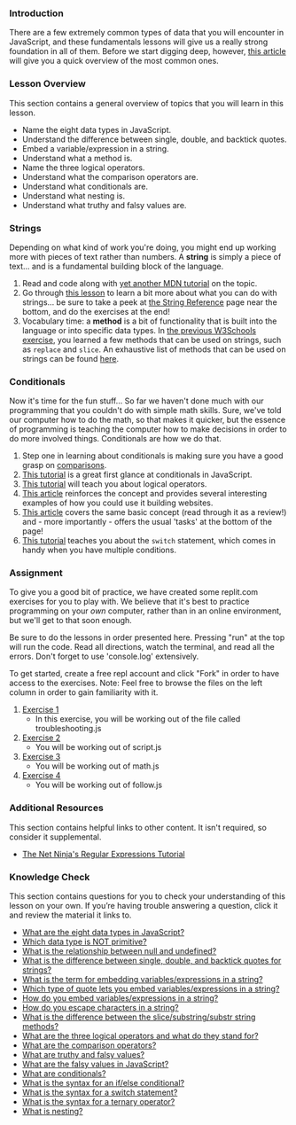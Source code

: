 ### Introduction
There are a few extremely common types of data that you will encounter in JavaScript, and these fundamentals lessons will give us a really strong foundation in all of them.  Before we start digging deep, however, [this article](http://javascript.info/types) will give you a quick overview of the most common ones.

### Lesson Overview

This section contains a general overview of topics that you will learn in this lesson.

*   Name the eight data types in JavaScript.
*   Understand the difference between single, double, and backtick quotes.
*   Embed a variable/expression in a string.
*   Understand what a method is.
*   Name the three logical operators.
*   Understand what the comparison operators are.
*   Understand what conditionals are.
*   Understand what nesting is.
*   Understand what truthy and falsy values are.

### Strings

Depending on what kind of work you're doing, you might end up working more with pieces of text rather than numbers. A __string__ is simply a piece of text... and is a fundamental building block of the language.

1.  Read and code along with [yet another MDN tutorial](https://developer.mozilla.org/en-US/docs/Learn/JavaScript/First_steps/Strings) on the topic.
2.  Go through [this lesson](https://www.w3schools.com/js/js_string_methods.asp) to learn a bit more about what you can do with strings... be sure to take a peek at [the String Reference](https://www.w3schools.com/jsref/jsref_obj_string.asp) page near the bottom, and do the exercises at the end!
3.  Vocabulary time: a __method__ is a bit of functionality that is built into the language or into specific data types. In [the previous W3Schools exercise](https://www.w3schools.com/js/js_string_methods.asp), you learned a few methods that can be used on strings, such as `replace` and `slice`. An exhaustive list of methods that can be used on strings can be found [here](https://developer.mozilla.org/en-US/docs/Web/JavaScript/Reference/Global_Objects/String).

### Conditionals

Now it's time for the fun stuff...  So far we haven't done much with our programming that you couldn't do with simple math skills.  Sure, we've told our computer how to do the math, so that makes it quicker, but the essence of programming is teaching the computer how to make decisions in order to do more involved things.  Conditionals are how we do that.

1.  Step one in learning about conditionals is making sure you have a good grasp on [comparisons](http://javascript.info/comparison).
2.  [This tutorial](https://www.w3schools.com/js/js_if_else.asp) is a great first glance at conditionals in JavaScript.
3.  [This tutorial](http://javascript.info/logical-operators) will teach you about logical operators.
4.  [This article](https://developer.mozilla.org/en-US/docs/Learn/JavaScript/Building_blocks/conditionals) reinforces the concept and provides several interesting examples of how you could use it building websites.
5.  [This article](http://javascript.info/ifelse) covers the same basic concept \(read through it as a review!\) and - more importantly - offers the usual 'tasks' at the bottom of the page!
6.  [This tutorial](https://www.digitalocean.com/community/tutorials/how-to-use-the-switch-statement-in-javascript) teaches you about the `switch` statement, which comes in handy when you have multiple conditions.

### Assignment

<div class="lesson-content__panel" markdown="1">

To give you a good bit of practice, we have created some replit.com exercises for you to play with. We believe that it's best to practice programming on your _own_ computer, rather than in an online environment, but we'll get to that soon enough.

Be sure to do the lessons in order presented here. Pressing "run" at the top will run the code. Read all directions, watch the terminal, and read all the errors. Don't forget to use 'console.log' extensively.

To get started, create a free repl account and click "Fork" in order to have access to the exercises. 
Note: Feel free to browse the files on the left column in order to gain familiarity with it. 

1.  [Exercise 1](https://replit.com/@I3uckwheat/troubleshooting#troubleshooting.js)
    *   In this exercise, you will be working out of the file called troubleshooting.js
2.  [Exercise 2](https://replit.com/@I3uckwheat/enter-a-number#script.js)
    *   You will be working out of script.js 
3.  [Exercise 3](https://replit.com/@I3uckwheat/lets-do-some-math#math.js)
    *   You will be working out of math.js  
4.  [Exercise 4](https://replit.com/@I3uckwheat/direction-follow#follow.js)
    *   You will be working out of follow.js
</div>

### Additional Resources

This section contains helpful links to other content. It isn't required, so consider it supplemental.

*   [The Net Ninja's Regular Expressions Tutorial](https://www.youtube.com/playlist?list=PL4cUxeGkcC9g6m_6Sld9Q4jzqdqHd2HiD)

### Knowledge Check

This section contains questions for you to check your understanding of this lesson on your own. If you’re having trouble answering a question, click it and review the material it links to.

*   <a class="knowledge-check-link" href="https://javascript.info/types#summary">What are the eight data types in JavaScript?</a>
*   <a class="knowledge-check-link" href="https://javascript.info/types#objects-and-symbols">Which data type is NOT primitive?</a>
*   <a class="knowledge-check-link" href="https://javascript.info/types#the-null-value">What is the relationship between null and undefined?</a>
*   <a class="knowledge-check-link" href="https://developer.mozilla.org/en-US/docs/Learn/JavaScript/First_steps/Strings#single_quotes_vs._double_quotes">What is the difference between single, double, and backtick quotes for strings?</a>
*   <a class="knowledge-check-link" href="https://developer.mozilla.org/en-US/docs/Learn/JavaScript/First_steps/Strings#concatenating_strings">What is the term for embedding variables/expressions in a string?</a>
*   <a class="knowledge-check-link" href="https://developer.mozilla.org/en-US/docs/Learn/JavaScript/First_steps/Strings#concatenating_strings">Which type of quote lets you embed variables/expressions in a string?</a>
*   <a class="knowledge-check-link" href="https://developer.mozilla.org/en-US/docs/Learn/JavaScript/First_steps/Strings#concatenating_strings">How do you embed variables/expressions in a string?</a>
*   <a class="knowledge-check-link" href="https://developer.mozilla.org/en-US/docs/Learn/JavaScript/First_steps/Strings#escaping_characters_in_a_string">How do you escape characters in a string?</a>
*   <a class="knowledge-check-link" href="https://www.w3schools.com/js/js_string_methods.asp">What is the difference between the slice/substring/substr string methods?</a>
*   <a class="knowledge-check-link" href="http://javascript.info/logical-operators">What are the three logical operators and what do they stand for?</a>
*   <a class="knowledge-check-link" href="https://javascript.info/comparison">What are the comparison operators?</a>
*   <a class="knowledge-check-link" href="https://javascript.info/ifelse#boolean-conversion">What are truthy and falsy values?</a>
*   <a class="knowledge-check-link" href="https://javascript.info/ifelse#boolean-conversion">What are the falsy values in JavaScript?</a>
*   <a class="knowledge-check-link" href="https://www.w3schools.com/js/js_if_else.asp">What are conditionals?</a>
*   <a class="knowledge-check-link" href="https://developer.mozilla.org/en-US/docs/Learn/JavaScript/Building_blocks/conditionals#basic_if...else_syntax">What is the syntax for an if/else conditional?</a>
*   <a class="knowledge-check-link" href="https://developer.mozilla.org/en-US/docs/Learn/JavaScript/Building_blocks/conditionals#switch_statements">What is the syntax for a switch statement?</a>
*   <a class="knowledge-check-link" href="https://developer.mozilla.org/en-US/docs/Learn/JavaScript/Building_blocks/conditionals#ternary_operator">What is the syntax for a ternary operator?</a>
*   <a class="knowledge-check-link" href="https://developer.mozilla.org/en-US/docs/Learn/JavaScript/Building_blocks/conditionals#nesting_if...else">What is nesting?</a>
